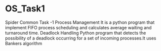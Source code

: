 # OS_Task1
Spider Common Task -1 
Process Management
It is a python program that  implement FIFO process scheduling and calculates average waiting and turnaround time. 
Deadlock Handling
Python program that detects the possibility of a deadlock occurring for a set of incoming processes.It uses Bankers algorithm

